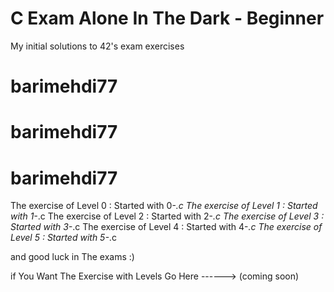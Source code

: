 # C Exam Alone In The Dark - Beginner

My initial solutions to 42's exam exercises
# barimehdi77
# barimehdi77
# barimehdi77
The exercise of Level 0 : Started with 0-*.c
The exercise of Level 1 : Started with 1-*.c
The exercise of Level 2 : Started with 2-*.c
The exercise of Level 3 : Started with 3-*.c
The exercise of Level 4 : Started with 4-*.c
The exercise of Level 5 : Started with 5-*.c

and good luck in The exams :)

if You Want The Exercise with Levels Go Here ------> (coming soon)
